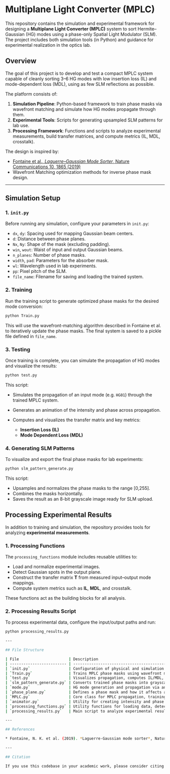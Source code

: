 # Multiplane Light Converter (MPLC)

This repository contains the simulation and experimental framework for designing a **Multiplane Light Converter (MPLC)** system to sort Hermite–Gaussian (HG) modes using a phase-only Spatial Light Modulator (SLM). The project includes both simulation tools (in Python) and guidance for experimental realization in the optics lab.

## Overview

The goal of this project is to develop and test a compact MPLC system capable of cleanly sorting 3–6 HG modes with low insertion loss (IL) and mode-dependent loss (MDL), using as few SLM reflections as possible.

The platform consists of:

1. **Simulation Pipeline**: Python-based framework to train phase masks via wavefront matching and simulate how HG modes propagate through them.
2. **Experimental Tools**: Scripts for generating upsampled SLM patterns for lab use.
3. **Processing Framework**: Functions and scripts to analyze experimental measurements, build transfer matrices, and compute metrics (IL, MDL, crosstalk).


The design is inspired by:

* [Fontaine et al., *Laguerre–Gaussian Mode Sorter*, Nature Communications 10, 1865 (2019)](https://doi.org/10.1038/s41467-019-09840-4)
* Wavefront Matching optimization methods for inverse phase mask design.

---

## Simulation Setup

### 1. `init.py`

Before running any simulation, configure your parameters in `init.py`:

* `dx`, `dy`: Spacing used for mapping Gaussian beam centers.
* `d`: Distance between phase planes.
* `Nx`, `Ny`: Shape of the mask (excluding padding).
* `win`, `wout`: Waist of input and output Gaussian beams.
* `n_planes`: Number of phase masks.
* `width`, `pad`: Parameters for the absorber mask.
* `wl`: Wavelength used in lab experiments.
* `pp`: Pixel pitch of the SLM.
* `file_name`: Filename for saving and loading the trained system.

### 2. Training

Run the training script to generate optimized phase masks for the desired mode conversion:

```bash
python Train.py
```

This will use the wavefront-matching algorithm described in Fontaine et al. to iteratively update the phase masks. The final system is saved to a pickle file defined in `file_name`.

### 3. Testing

Once training is complete, you can simulate the propagation of HG modes and visualize the results:

```bash
python test.py
```

This script:

* Simulates the propagation of an input mode (e.g. `HG01`) through the trained MPLC system.
* Generates an animation of the intensity and phase across propagation.
* Computes and visualizes the transfer matrix and key metrics:

  * **Insertion Loss (IL)**
  * **Mode Dependent Loss (MDL)**

### 4. Generating SLM Patterns

To visualize and export the final phase masks for lab experiments:

```bash
python slm_pattern_generate.py
```

This script:

* Upsamples and normalizes the phase masks to the range \[0,255].
* Combines the masks horizontally.
* Saves the result as an 8-bit grayscale image ready for SLM upload.

## Processing Experimental Results

In addition to training and simulation, the repository provides tools for analyzing **experimental measurements**.

### 1. Processing Functions

The `processing_functions` module includes reusable utilities to:

* Load and normalize experimental images.  
* Detect Gaussian spots in the output plane.  
* Construct the transfer matrix **T** from measured input–output mode mappings.  
* Compute system metrics such as **IL**, **MDL**, and crosstalk.  

These functions act as the building blocks for all analysis.

### 2. Processing Results Script

To process experimental data, configure the input/output paths and run:

```bash
python processing_results.py

---

## File Structure

| File                      | Description                                                    |
| ------------------------- | -------------------------------------------------------------- |
| `init.py`                 | Configuration of physical and simulation parameters            |
| `Train.py`                | Trains MPLC phase masks using wavefront matching               |
| `test.py`                 | Visualizes propagation, computes IL/MDL, plots transfer matrix |
| `slm_pattern_generate.py` | Converts trained phase masks into grayscale images for the SLM |
| `mode.py`                 | HG mode generation and propagation via angular spectrum        |
| `phase_plane.py`          | Defines a phase mask and how it affects a mode                 |
| `MPLC.py`                 | Core class for MPLC propagation, training, and evaluation      |
| `animator.py`             | Utility for creating intensity and phase animations            |
| `processing_functions.py` | Utility functions for loading data, detecting spots, and computing metrics (IL, MDL, crosstalk) |
| `processing_results.py`   | Main script to analyze experimental results and export figures|

---

## References

* Fontaine, N. K. et al. (2019). *Laguerre-Gaussian mode sorter*, Nature Communications, 10:1865. [https://doi.org/10.1038/s41467-019-09840-4](https://doi.org/10.1038/s41467-019-09840-4)

---

## Citation

If you use this codebase in your academic work, please consider citing the references above and this repository.
